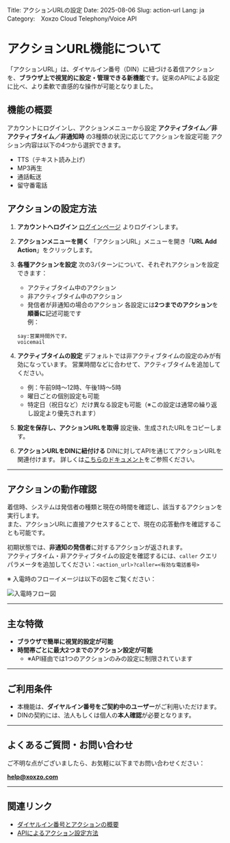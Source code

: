 Title: アクションURLの設定
Date: 2025-08-06
Slug: action-url
Lang: ja
Category:　Xoxzo Cloud Telephony/Voice API

# アクションURL機能について

「アクションURL」は、ダイヤルイン番号（DIN）に紐づける着信アクションを、**ブラウザ上で視覚的に設定・管理できる新機能**です。従来のAPIによる設定に比べ、より柔軟で直感的な操作が可能となりました。

## 機能の概要

アカウントにログインし、アクションメニューから設定
**アクティブタイム／非アクティブタイム／非通知時** の3種類の状況に応じてアクションを設定可能
アクション内容は以下の4つから選択できます。
  - TTS（テキスト読み上げ）
  - MP3再生
  - 通話転送
  - 留守番電話


## アクションの設定方法

1. **アカウントへログイン**
   [ログインページ](https://www.xoxzo.com/ja/accounts/login/) よりログインします。

2. **アクションメニューを開く**
   「アクションURL」メニューを開き「**URL Add Action**」をクリックします。

3. **各種アクションを設定**
   次の3パターンについて、それぞれアクションを設定できます：
     - アクティブタイム中のアクション
     - 非アクティブタイム中のアクション
     - 発信者が非通知の場合のアクション
   各設定には**2つまでのアクション**を**順番に**記述可能です  
     例：  
     ```
     say:営業時間外です。  
     voicemail  
     ```

4. **アクティブタイムの設定**
   デフォルトでは非アクティブタイムの設定のみが有効になっています。
   営業時間などに合わせて、アクティブタイムを追加してください。
     - 例：午前9時〜12時、午後1時〜5時
     - 曜日ごとの個別設定も可能
     - 特定日（祝日など）だけ異なる設定も可能（※この設定は通常の繰り返し設定より優先されます）

5. **設定を保存し、アクションURLを取得**
   設定後、生成されたURLをコピーします。

6. **アクションURLをDINに紐付ける**
   DINに対してAPIを通じてアクションURLを関連付けます。
   詳しくは[こちらのドキュメント](https://docs.xoxzo.com/ja/din#attach-an-action-to-the-dial-in-number-via-api)をご参照ください。

---

## アクションの動作確認

着信時、システムは発信者の種類と現在の時間を確認し、該当するアクションを実行します。  
また、アクションURLに直接アクセスすることで、現在の応答動作を確認することも可能です。

初期状態では、**非通知の発信者**に対するアクションが返されます。  
アクティブタイム・非アクティブタイムの設定を確認するには、`caller` クエリパラメータを追加してください：```<action_url>?caller=<有効な電話番号>```



※ 入電時のフローイメージは以下の図をご覧ください：

![入電時フロー図](/images/action-url-flow-ja.jpg)

---

## 主な特徴

- **ブラウザで簡単に視覚的設定が可能**
- **時間帯ごとに最大2つまでのアクション設定が可能**
  - ※API経由では1つのアクションのみの設定に制限されています

---

## ご利用条件

- 本機能は、**ダイヤルイン番号をご契約中のユーザー**がご利用いただけます。
- DINの契約には、法人もしくは個人の**本人確認**が必要となります。

---

## よくあるご質問・お問い合わせ

ご不明な点がございましたら、お気軽に以下までお問い合わせください：

**help@xoxzo.com**

---

## 関連リンク

- [ダイヤルイン番号とアクションの概要](https://docs.xoxzo.com/ja/din#what-are-actions)
- [APIによるアクション設定方法](https://docs.xoxzo.com/ja/din#attach-an-action-to-the-dial-in-number-via-api)
